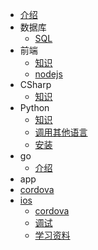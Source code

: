 * [介绍](README.md)
* 数据库
  * [SQL](db/sql.md)
* 前端
  * [知识](fe/kb.md)
  * [nodejs](fe/nodejs.md)
* CSharp
  * [知识](csharp/kb.md)
* Python
  * [知识](python/kb.md)
  * [调用其他语言](python/invoke.md)
  * [安装](python/install.md)
* go
  * [介绍](go/README.md)
* app
* [cordova](app/cordova.md)
* [ios](app/ios/SUMMARY.md)
    * [cordova](app/ios/cordova.md)
    * [调试](app/ios/debug.md)
    * [学习资料](app/ios/study.md)
